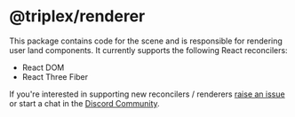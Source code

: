 # @triplex/renderer

This package contains code for the scene and is responsible for rendering user land components. It currently supports the following React reconcilers:

- React DOM
- React Three Fiber

If you're interested in supporting new reconcilers / renderers [raise an issue](https://github.com/trytriplex/triplex/issues) or start a chat in the [Discord Community](https://discord.gg/nBzRBUEs4b).
